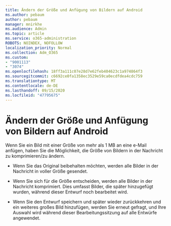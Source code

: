 ```yaml
---
title: Ändern der Größe und Anfügung von Bildern auf Android
ms.author: pebaum
author: pebaum
manager: mnirkhe
ms.audience: Admin
ms.topic: article
ms.service: o365-administration
ROBOTS: NOINDEX, NOFOLLOW
localization_priority: Normal
ms.collection: Adm_O365
ms.custom:
- "9001113"
- "3074"
ms.openlocfilehash: 18ff3a111c07e28d7e62feb404623c1a974864f3
ms.sourcegitcommit: c6692ce0fa1358ec3529e59ca0ecdfdea4cdc759
ms.translationtype: MT
ms.contentlocale: de-DE
ms.lasthandoff: 09/15/2020
ms.locfileid: "47795675"
---
```

# <a name="resize-and-attach-images-on-android"></a>Ändern der Größe und Anfügung von Bildern auf Android

Wenn Sie ein Bild mit einer Größe von mehr als 1 MB an eine e-Mail anfügen, haben Sie die Möglichkeit, die Größe von Bildern in der Nachricht zu komprimieren/zu ändern.
 
- Wenn Sie das Original beibehalten möchten, werden alle Bilder in der Nachricht in voller Größe gesendet.
 
- Wenn Sie sich für die Größe entscheiden, werden alle Bilder in der Nachricht komprimiert.  Dies umfasst Bilder, die später hinzugefügt wurden, während dieser Entwurf noch bearbeitet wird.
 
- Wenn Sie den Entwurf speichern und später wieder zurückkehren und ein weiteres großes Bild hinzufügen, werden Sie erneut gefragt, und Ihre Auswahl wird während dieser Bearbeitungssitzung auf alle Entwürfe angewendet.
 
